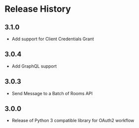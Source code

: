 # Release History

## 3.1.0
* Add support for Client Credentials Grant

## 3.0.4
* Add GraphQL support

## 3.0.3
* Send Message to a Batch of Rooms API

## 3.0.0
* Release of Python 3 compatible library for OAuth2 workflow
